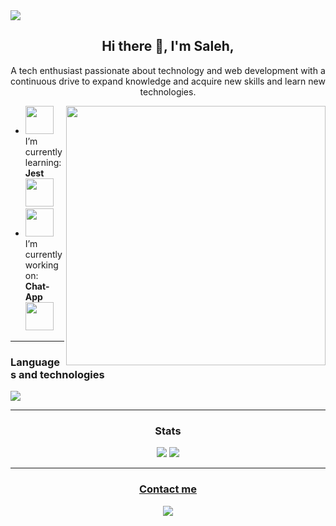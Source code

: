 <img src="https://res.cloudinary.com/domvgm4cs/image/upload/v1711532502/site_design_12_eve9vn.jpg" />

<h2 align="center" > Hi there 👋, I'm Saleh, </h2>

<p align="center">
A tech enthusiast passionate about technology and web development with a continuous drive to expand knowledge and acquire new skills and learn new technologies.</p>

<img align="right"  style="width: 415px;" src="https://user-images.githubusercontent.com/69011963/137184767-79a13ec7-1bb3-4341-a6da-3a149c9c159a.gif">


 - <img style="width: 45px;" src="https://cdn-icons-png.flaticon.com/512/4185/4185714.png">  I’m currently learning: **Jest** <img style="width: 45px;" src="https://encrypted-tbn0.gstatic.com/images?q=tbn:ANd9GcRsjq7sVFvUjSJlECX_twxQsfPz-XrtqfvWipepWFGfEg&s">
 - <img style="width: 45px;" src="https://slackmojis.com/emojis/9543-heads-down/download">  I’m currently working on: **Chat-App** <img style="width: 45px;" src="https://cdn.osxdaily.com/wp-content/uploads/2014/11/mac-messages-icon.jpg">
<hr>
<h3 align="" > Languages and technologies </h3>

<div align=left>
  <img src="https://skillicons.dev/icons?i=html,css,js,nodejs,npm,mysql,mongodb,react,tailwind,figma,git,kali,bash&perline=5">
</div>
<hr>
<div align="center">
  <h3>Stats</h3>
</div>

<div align=center>
    <img src="https://github-readme-stats.vercel.app/api?username=habtor&show_icons=true&theme=react&rank_icon=github&&&hide=issues" style="flex: 1;">
    <img src="https://github-readme-stats.vercel.app/api/top-langs/?username=habtor&size_weight=0.5&count_weight=0.5&theme=react&layout=compact" style="flex: 1;">
</div>

<!--[![Readme Card](https://github-readme-stats.vercel.app/api/pin/?username=habtor&repo=Weather)](https://github.com/anuraghazra/github-readme-stats)-->
<hr>

<!--<div align=center>
    <img width="400" src="https://res.cloudinary.com/domvgm4cs/image/upload/v1713199416/APP_rrzzxp.png">
    <img width="400" src="https://res.cloudinary.com/domvgm4cs/image/upload/v1713199416/APP_rrzzxp.png">
</div>

<hr>-->

<div align="center">
  <u><h3>Contact me</h3></u>
</div>
<div align="center">
  <a href="https://www.linkedin.com/in/saleheh/">
    <img src="https://skillicons.dev/icons?i=linkedin">
  </a>
</div>


